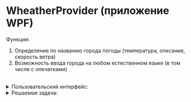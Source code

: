 # WheatherProvider (приложение WPF)
Функции:
1. Определение по названию города погоды (температура, описание, скорость ветра)
2. Возможность ввода города на любом естественном языке (в том числе с опечатками)<br/><br/>

<details> 
  <summary>Пользовательский интерфейс:</summary>
  <img src="https://i.ibb.co/rp2yYxV/image.png" width="500" title="Начало работы"><br/>
  <img src="https://i.ibb.co/vQkzzwM/image.png" width="500" title="Вывод погоды"><br/>
  <img src="https://i.ibb.co/D519TmZ/image.png" width="500" title="Пример отработки исключения"><br/>
</details>

<details> 
  <summary>Решаемая задача:</summary>
  <img src="https://i.ibb.co/wWVJ4dT/image.png" width="500" title="Решаемая задача"><br/>
</details>
